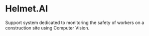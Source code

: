 # Helmet.AI
Support system dedicated to monitoring the safety of workers on a construction site using Computer Vision.
